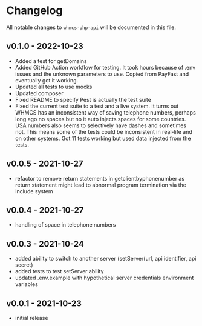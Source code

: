 # Changelog

All notable changes to `whmcs-php-api` will be documented in this file.

## v0.1.0 - 2022-10-23

- Added a test for getDomains
- Added GitHub Action workflow for testing. It took hours because of .env issues and the unknown parameters to use. Copied from PayFast and eventually got it working.
- Updated all tests to use mocks
- Updated composer
- Fixed README to specify Pest is actually the test suite
- Fixed the current test suite to a test and a live system. It turns out WHMCS has an inconsistent way of saving telephone numbers, perhaps long ago no spaces but no it auto injects spaces for some countries. USA numbers also seems to selectively have dashes and sometimes not. This means some of the tests could be inconsistent in real-life and on other systems. Got 11 tests working but used data injected from the tests.

## v0.0.5 - 2021-10-27

- refactor to remove return statements in getclientbyphonenumber as return statement might lead to abnormal program termination via the include system

## v0.0.4 - 2021-10-27

- handling of space in telephone numbers

## v0.0.3 - 2021-10-24

- added ability to switch to another server (setServer(url, api identifier, api secret)
- added tests to test setServer ability
- updated .env.example with hypothetical server credentials environment variables

## v0.0.1 - 2021-10-23

- initial release
